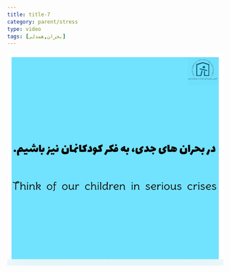 ```yaml
---
title: title-7
category: parent/stress
type: video
tags: [بحران,همدلی]
---
```


[![](../../static/images/thinking-cover.png)](../../static/videos/thinking.mp4)